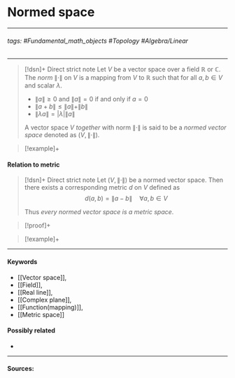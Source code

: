 # Normed space
***
###### tags: #Fundamental_math_objects #Topology #Algebra/Linear 
***
>[!dsn]+ Direct strict note
>Let $V$ be a vector space over a field $\mathbb{R}$ or $\mathbb{C}$. The *norm* $\|\cdot\|$ on $V$ is a mapping from $V$ to $\mathbb{R}$ such that for all $a,b\in V$ and scalar $\lambda$.
>- $\|a\|\ge0$ and $\|a\|=0$ if and only if $a=0$
>- $\|a+b\|\le\|a\|+\|b\|$
>- $\|\lambda a\|=|\lambda|\|a\|$
>
>A vector space $V$ *together* with norm $\|\cdot\|$ is said to be a *normed vector space* denoted as $(V,\|\cdot\|)$.

>[!example]+
>

#### Relation to metric
>[!dsn]+ Direct strict note
>Let $(V,\|\cdot\|)$ be a normed vector space. Then there exists a corresponding metric $d$ on $V$ defined as
>$$d(a,b)=\|a-b\|\quad\forall a,b\in V$$
>
>Thus *every normed vector space is a metric space*.

>[!proof]+
>

>[!example]+ 
>
***
#### Keywords
- [[Vector space]],
- [[Field]],
- [[Real line]],
- [[Complex plane]],
- [[Function(mapping)]],
- [[Metric space]]
#### Possibly related
- 
***
#### Sources: 